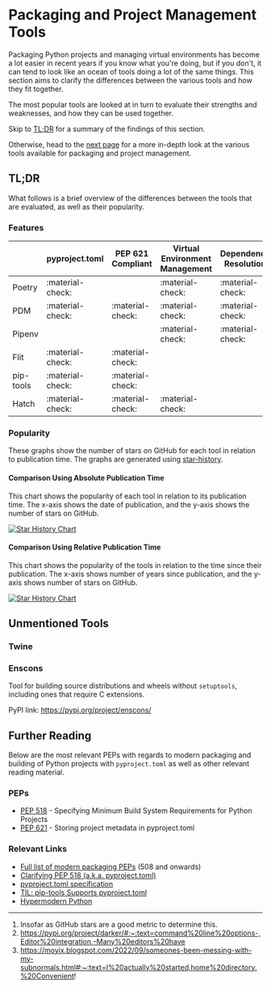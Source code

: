 # Packaging and Project Management Tools

Packaging Python projects and managing virtual environments has become a lot easier in recent years if you know what you're doing, but if you don't, it can tend to look like an ocean of tools doing a lot of the same things. This section aims to clarify the differences between the various tools and how they fit together.

The most popular tools are looked at in turn to evaluate their strengths and weaknesses, and how they can be used together. 

Skip to [TL;DR](#tldr) for a summary of the findings of this section.

Otherwise, head to the [next page](./all-in-one/index.md) for a more in-depth look at the various tools available for packaging and project management.

## TL;DR

What follows is a brief overview of the differences between the tools that are evaluated, as well as their popularity.

### Features


|           | pyproject.toml   | PEP 621 Compliant | Virtual Environment Management | Dependency Resolution | Pinning          | Building         | Reproducible Builds | Publishing       |
|-----------|------------------|-------------------|--------------------------------|-----------------------|------------------|------------------|---------------------|------------------|
| Poetry    | :material-check: |                   | :material-check:               | :material-check:      | :material-check: | :material-check: |                     | :material-check: |
| PDM       | :material-check: | :material-check:  | :material-check:               | :material-check:      | :material-check: | :material-check: | :material-minus:    | :material-check: |
| Pipenv    |                  |                   | :material-check:               | :material-check:      | :material-check: |                  |                     |                  |
| Flit      | :material-check: | :material-check:  |                                |                       |                  | :material-check: | :material-check:    | :material-check: |
| pip-tools | :material-check: | :material-check:  |                                |                       | :material-check: |                  |                     |                  |
| Hatch     | :material-check: | :material-check:  | :material-check:               |                       |                  | :material-check: | :material-check:    | :material-check: |

### Popularity

These graphs show the number of stars on GitHub for each tool in relation to publication time. The graphs are generated using [star-history](https://star-history.com/).

#### Comparison Using Absolute Publication Time

This chart shows the popularity of each tool in relation to its publication time. The x-axis shows the date of publication, and the y-axis shows the number of stars on GitHub.

[![Star History Chart](https://api.star-history.com/svg?repos=python-poetry/poetry,pdm-project/pdm,pypa/flit,pypa/hatch,pypa/pipenv&type=Date)](https://star-history.com/#python-poetry/poetry&pdm-project/pdm&pypa/flit&pypa/hatch&pypa/pipenv&Date)

#### Comparison Using Relative Publication Time

This chart shows the popularity of the tools in relation to the time since their publication. The x-axis shows number of years since publication, and the y-axis shows number of stars on GitHub.

[![Star History Chart](https://api.star-history.com/svg?repos=python-poetry/poetry,pdm-project/pdm,pypa/flit,pypa/hatch,pypa/pipenv&type=Timeline)](https://star-history.com/#python-poetry/poetry&pdm-project/pdm&pypa/flit&pypa/hatch&pypa/pipenv&Timeline)
    

## Unmentioned Tools

### Twine

### Enscons

Tool for building source distributions and wheels without `setuptools`, including ones that require C extensions.

PyPI link: https://pypi.org/project/enscons/


## Further Reading

Below are the most relevant PEPs with regards to modern packaging and building of Python projects with `pyproject.toml` as well as other relevant reading material.

### PEPs

* [PEP 518](https://www.python.org/dev/peps/pep-0518/) - Specifying Minimum Build System Requirements for Python Projects
* [PEP 621](https://www.python.org/dev/peps/pep-0621/) - Storing project metadata in pyproject.toml

### Relevant Links

* [Full list of modern packaging PEPs](https://peps.python.org/topic/packaging/#:~:text=Stufft-,Finished%20PEPs,-\(done%2C%20with%20a) (508 and onwards)
* [Clarifying PEP 518 (a.k.a. pyproject.toml)](https://snarky.ca/clarifying-pep-518/)
* [pyproject.toml specification](https://packaging.python.org/en/latest/specifications/declaring-project-metadata/)
* [TIL: pip-tools Supports pyproject.toml](https://hynek.me/til/pip-tools-and-pyproject-toml/)
* [Hypermodern Python](https://github.com/cjolowicz/cookiecutter-hypermodern-python)
---
1. Insofar as GitHub stars are a good metric to determine this.
2. https://pypi.org/project/darker/#:~:text=command%20line%20options-,Editor%20integration,-Many%20editors%20have
3. https://moyix.blogspot.com/2022/09/someones-been-messing-with-my-subnormals.html#:~:text=I%20actually%20started,home%20directory.%20Convenient!

